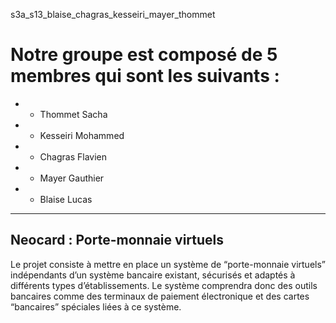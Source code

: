 s3a_s13_blaise_chagras_kesseiri_mayer_thommet

# Notre groupe est composé de 5 membres qui sont les suivants :

* - Thommet Sacha 
* - Kesseiri Mohammed
* - Chagras Flavien 
* - Mayer Gauthier 
* - Blaise Lucas

------------------------

## Neocard : Porte-monnaie virtuels

Le projet consiste à mettre en place un système de “porte-monnaie virtuels” indépendants d’un système bancaire existant, sécurisés et adaptés à 
différents types d’établissements. Le système comprendra donc des outils bancaires comme des terminaux de paiement électronique et des cartes 
“bancaires” spéciales liées à ce système.

